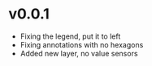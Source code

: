 # v0.0.1
- Fixing the legend, put it to left
- Fixing annotations with no hexagons
- Added new layer, no value sensors
